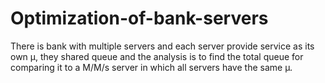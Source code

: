 # Optimization-of-bank-servers
There is bank with multiple servers and each server provide service as its own μ, they shared queue and the analysis is to find the total queue for comparing it to a M/M/s server in which all servers have the same μ.
